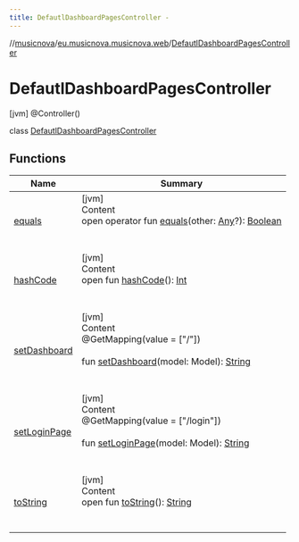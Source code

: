 ```yaml
---
title: DefautlDashboardPagesController -
---
```

//[musicnova](../../index.md)/[eu.musicnova.musicnova.web](../index.md)/[DefautlDashboardPagesController](index.md)



# DefautlDashboardPagesController  
 [jvm] @Controller()  
  
class [DefautlDashboardPagesController](index.md)   


## Functions  
  
|  Name|  Summary| 
|---|---|
| <a name="kotlin/Any/equals/#kotlin.Any?/PointingToDeclaration/"></a>[equals](../-web-auth-config/index.md#%5Bkotlin%2FAny%2Fequals%2F%23kotlin.Any%3F%2FPointingToDeclaration%2F%5D%2FFunctions%2F-1650689575)| <a name="kotlin/Any/equals/#kotlin.Any?/PointingToDeclaration/"></a>[jvm]  <br>Content  <br>open operator fun [equals](../-web-auth-config/index.md#%5Bkotlin%2FAny%2Fequals%2F%23kotlin.Any%3F%2FPointingToDeclaration%2F%5D%2FFunctions%2F-1650689575)(other: [Any](https://kotlinlang.org/api/latest/jvm/stdlib/kotlin/-any/index.html)?): [Boolean](https://kotlinlang.org/api/latest/jvm/stdlib/kotlin/-boolean/index.html)  <br><br><br>
| <a name="kotlin/Any/hashCode/#/PointingToDeclaration/"></a>[hashCode](../-web-auth-config/index.md#%5Bkotlin%2FAny%2FhashCode%2F%23%2FPointingToDeclaration%2F%5D%2FFunctions%2F-1650689575)| <a name="kotlin/Any/hashCode/#/PointingToDeclaration/"></a>[jvm]  <br>Content  <br>open fun [hashCode](../-web-auth-config/index.md#%5Bkotlin%2FAny%2FhashCode%2F%23%2FPointingToDeclaration%2F%5D%2FFunctions%2F-1650689575)(): [Int](https://kotlinlang.org/api/latest/jvm/stdlib/kotlin/-int/index.html)  <br><br><br>
| <a name="eu.musicnova.musicnova.web/DefautlDashboardPagesController/setDashboard/#org.springframework.ui.Model/PointingToDeclaration/"></a>[setDashboard](set-dashboard.md)| <a name="eu.musicnova.musicnova.web/DefautlDashboardPagesController/setDashboard/#org.springframework.ui.Model/PointingToDeclaration/"></a>[jvm]  <br>Content  <br>@GetMapping(value = ["/"])  <br>  <br>fun [setDashboard](set-dashboard.md)(model: Model): [String](https://kotlinlang.org/api/latest/jvm/stdlib/kotlin/-string/index.html)  <br><br><br>
| <a name="eu.musicnova.musicnova.web/DefautlDashboardPagesController/setLoginPage/#org.springframework.ui.Model/PointingToDeclaration/"></a>[setLoginPage](set-login-page.md)| <a name="eu.musicnova.musicnova.web/DefautlDashboardPagesController/setLoginPage/#org.springframework.ui.Model/PointingToDeclaration/"></a>[jvm]  <br>Content  <br>@GetMapping(value = ["/login"])  <br>  <br>fun [setLoginPage](set-login-page.md)(model: Model): [String](https://kotlinlang.org/api/latest/jvm/stdlib/kotlin/-string/index.html)  <br><br><br>
| <a name="kotlin/Any/toString/#/PointingToDeclaration/"></a>[toString](../-web-auth-config/index.md#%5Bkotlin%2FAny%2FtoString%2F%23%2FPointingToDeclaration%2F%5D%2FFunctions%2F-1650689575)| <a name="kotlin/Any/toString/#/PointingToDeclaration/"></a>[jvm]  <br>Content  <br>open fun [toString](../-web-auth-config/index.md#%5Bkotlin%2FAny%2FtoString%2F%23%2FPointingToDeclaration%2F%5D%2FFunctions%2F-1650689575)(): [String](https://kotlinlang.org/api/latest/jvm/stdlib/kotlin/-string/index.html)  <br><br><br>


